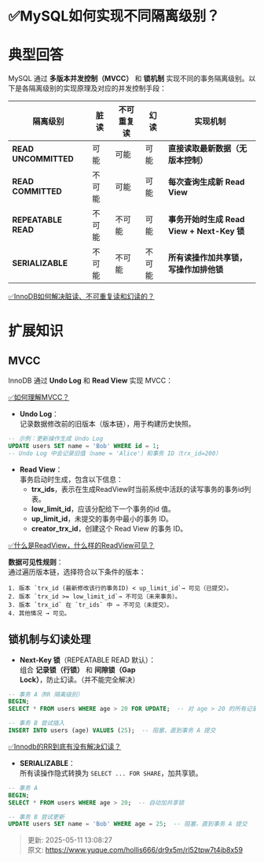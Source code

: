 # ✅MySQL如何实现不同隔离级别？

# 典型回答


MySQL 通过 **多版本并发控制（MVCC）** 和 **锁机制** 实现不同的事务隔离级别。以下是各隔离级别的实现原理及对应的并发控制手段：



| 隔离级别 | 脏读 | 不可重复读 | 幻读 | **实现机制** |
| --- | --- | --- | --- | --- |
| **READ UNCOMMITTED** | 可能 | 可能 | 可能 | **直接读取最新数据（无版本控制）** |
| **READ COMMITTED** | 不可能 | 可能 | 可能 | **每次查询生成新 Read View** |
| **REPEATABLE READ** | 不可能 | 不可能 | 可能 | **事务开始时生成 Read View + Next-Key 锁** |
| **SERIALIZABLE** | 不可能 | 不可能 | 不可能 | **所有读操作加共享锁，写操作加排他锁** |




[✅InnoDB如何解决脏读、不可重复读和幻读的？](https://www.yuque.com/hollis666/dr9x5m/zx47wieewckee8bk)



# 扩展知识
## MVCC
InnoDB 通过 **Undo Log** 和 **Read View** 实现 MVCC：



[✅如何理解MVCC？](https://www.yuque.com/hollis666/dr9x5m/wgu1u6)



+ **Undo Log**：  
记录数据修改前的旧版本（版本链），用于构建历史快照。

```sql
-- 示例：更新操作生成 Undo Log
UPDATE users SET name = 'Bob' WHERE id = 1;
-- Undo Log 中会记录旧值（name = 'Alice'）和事务 ID（trx_id=200）
```



+ **Read View**：  
事务启动时生成，包含以下信息：
    - **trx_ids**，表示在生成ReadView时当前系统中活跃的读写事务的事务id列表。
    - **low_limit_id**，应该分配给下一个事务的id 值。
    - **up_limit_id**，未提交的事务中最小的事务 ID。
    - **creator_trx_id**，创建这个 Read View 的事务 ID。



[✅什么是ReadView，什么样的ReadView可见？](https://www.yuque.com/hollis666/dr9x5m/gq6em9bet37p4f77)



**数据可见性规则**：  
通过遍历版本链，选择符合以下条件的版本：

    1. 版本 `trx_id (最新修改该行的事务ID) < up_limit_id`→ 可见（已提交）。
    2. 版本 `trx_id >= low_limit_id`→ 不可见（未来事务）。
    3. 版本 `trx_id` 在 `tr_ids` 中 → 不可见（未提交）。
    4. 其他情况 → 可见。



## 锁机制与幻读处理
+ **Next-Key 锁**（REPEATABLE READ 默认）：  
组合 **记录锁（行锁）** 和 **间隙锁（Gap Lock）**，防止幻读。（并不能完全解决）

```sql
-- 事务 A（RR 隔离级别）
BEGIN;
SELECT * FROM users WHERE age > 20 FOR UPDATE;  -- 对 age > 20 的所有记录及间隙加锁

-- 事务 B 尝试插入
INSERT INTO users (age) VALUES (25);  -- 阻塞，直到事务 A 提交
```



[✅Innodb的RR到底有没有解决幻读？](https://www.yuque.com/hollis666/dr9x5m/vmaulo)



+ **SERIALIZABLE**：  
所有读操作隐式转换为 `SELECT ... FOR SHARE`，加共享锁。

```sql
-- 事务 A
BEGIN;
SELECT * FROM users WHERE age > 20;  -- 自动加共享锁

-- 事务 B 尝试更新
UPDATE users SET name = 'Bob' WHERE age = 25;  -- 阻塞，直到事务 A 提交
```







> 更新: 2025-05-11 13:08:27  
> 原文: <https://www.yuque.com/hollis666/dr9x5m/rl52tpw7t4ib8x59>